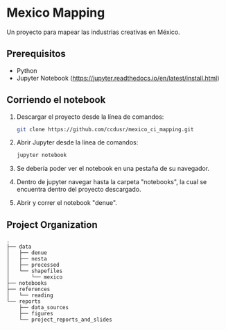 # Mexico Mapping

Un proyecto para mapear las industrias creativas en México.

## Prerequisitos

- Python
- Jupyter Notebook (https://jupyter.readthedocs.io/en/latest/install.html)

## Corriendo el notebook

1. Descargar el proyecto desde la línea de comandos:
    ```bash
    git clone https://github.com/ccdusr/mexico_ci_mapping.git
    ```
2. Abrir Jupyter desde la línea de comandos:
    ```bash
    jupyter notebook
    ```
3. Se debería poder ver el notebook en una pestaña de su navegador.

4. Dentro de jupyter navegar hasta la carpeta "notebooks", la cual se encuentra dentro del proyecto descargado.

5. Abrir y correr el notebook "denue".

Project Organization
------------
    .
    ├── data
    │   ├── denue
    │   ├── nesta
    │   ├── processed
    │   └── shapefiles
    │       └── mexico
    ├── notebooks
    ├── references
    │   └── reading
    └── reports
        ├── data_sources
        ├── figures
        └── project_reports_and_slides

